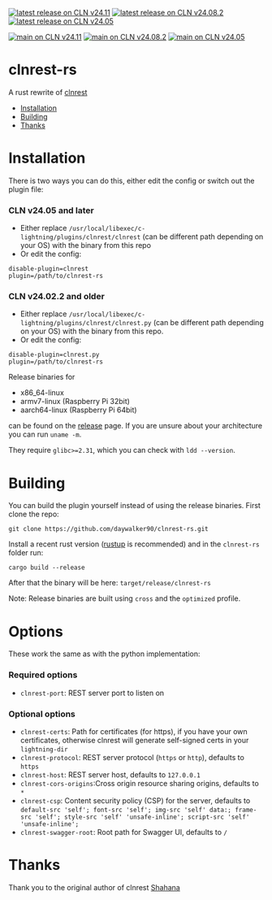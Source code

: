 [![latest release on CLN v24.11](https://github.com/daywalker90/clnrest-rs/actions/workflows/latest_v24.11.yml/badge.svg?branch=main)](https://github.com/daywalker90/clnrest-rs/actions/workflows/latest_v24.11.yml) [![latest release on CLN v24.08.2](https://github.com/daywalker90/clnrest-rs/actions/workflows/latest_v24.08.yml/badge.svg?branch=main)](https://github.com/daywalker90/clnrest-rs/actions/workflows/latest_v24.08.yml) [![latest release on CLN v24.05](https://github.com/daywalker90/clnrest-rs/actions/workflows/latest_v24.05.yml/badge.svg?branch=main)](https://github.com/daywalker90/clnrest-rs/actions/workflows/latest_v24.05.yml)

[![main on CLN v24.11](https://github.com/daywalker90/clnrest-rs/actions/workflows/main_v24.11.yml/badge.svg?branch=main)](https://github.com/daywalker90/clnrest-rs/actions/workflows/main_v24.11.yml) [![main on CLN v24.08.2](https://github.com/daywalker90/clnrest-rs/actions/workflows/main_v24.08.yml/badge.svg?branch=main)](https://github.com/daywalker90/clnrest-rs/actions/workflows/main_v24.08.yml) [![main on CLN v24.05](https://github.com/daywalker90/clnrest-rs/actions/workflows/main_v24.05.yml/badge.svg?branch=main)](https://github.com/daywalker90/clnrest-rs/actions/workflows/main_v24.05.yml)

# clnrest-rs
A rust rewrite of [clnrest](https://github.com/ElementsProject/lightning/tree/master/plugins/clnrest)

* [Installation](#installation)
* [Building](#building)
* [Thanks](#thanks)

# Installation
There is two ways you can do this, either edit the config or switch out the plugin file:

### CLN v24.05 and later
- Either replace `/usr/local/libexec/c-lightning/plugins/clnrest/clnrest` (can be different path depending on your OS) with the binary from this repo
- Or edit the config:

```
disable-plugin=clnrest
plugin=/path/to/clnrest-rs
```

### CLN v24.02.2 and older
- Either replace `/usr/local/libexec/c-lightning/plugins/clnrest/clnrest.py` (can be different path depending on your OS)  with the binary from this repo.
- Or edit the config:

```
disable-plugin=clnrest.py
plugin=/path/to/clnrest-rs
```

Release binaries for
* x86_64-linux
* armv7-linux (Raspberry Pi 32bit)
* aarch64-linux (Raspberry Pi 64bit)

can be found on the [release](https://github.com/daywalker90/clnrest-rs/releases) page. If you are unsure about your architecture you can run ``uname -m``.

They require ``glibc>=2.31``, which you can check with ``ldd --version``.

# Building
You can build the plugin yourself instead of using the release binaries.
First clone the repo:

```
git clone https://github.com/daywalker90/clnrest-rs.git
```

Install a recent rust version ([rustup](https://rustup.rs/) is recommended) and in the ``clnrest-rs`` folder run:

```
cargo build --release
```

After that the binary will be here: ``target/release/clnrest-rs``

Note: Release binaries are built using ``cross`` and the ``optimized`` profile.

# Options

These work the same as with the python implementation:

### Required options
- ``clnrest-port``: REST server port to listen on

### Optional options
- ``clnrest-certs``: Path for certificates (for https), if you have your own certificates, otherwise clnrest will generate self-signed certs in your ``lightning-dir``
- ``clnrest-protocol``: REST server protocol (``https`` or ``http``), defaults to ``https``
- ``clnrest-host``: REST server host, defaults to ``127.0.0.1``
- ``clnrest-cors-origins``:Cross origin resource sharing origins, defaults to ``*``
- ``clnrest-csp``: Content security policy (CSP) for the server, defaults to ``default-src 'self'; font-src 'self'; img-src 'self' data:; frame-src 'self'; style-src 'self' 'unsafe-inline'; script-src 'self' 'unsafe-inline';``
- ``clnrest-swagger-root``: Root path for Swagger UI, defaults to ``/``


# Thanks
Thank you to the original author of clnrest [Shahana](https://github.com/ShahanaFarooqui)
